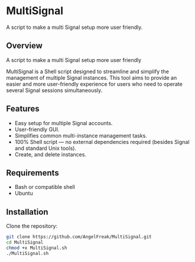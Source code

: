 # MultiSignal

A script to make a multi Signal setup more user friendly.

## Overview
A script to make a multi Signal setup more user friendly

MultiSignal is a Shell script designed to streamline and simplify the management of multiple Signal instances. This tool aims to provide an easier and more user-friendly experience for users who need to operate several Signal sessions simultaneously.

## Features

- Easy setup for multiple Signal accounts.
- User-friendly GUI.
- Simplifies common multi-instance management tasks.
- 100% Shell script — no external dependencies required (besides Signal and standard Unix tools).
- Create, and delete instances.

## Requirements

- Bash or compatible shell
- Ubuntu
  
## Installation

Clone the repository:

```sh
git clone https://github.com/AngelFreak/MultiSignal.git
cd MultiSignal
chmod +x MultiSignal.sh
./MultiSignal.sh
